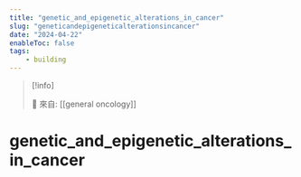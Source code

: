 ```yaml
---
title: "genetic_and_epigenetic_alterations_in_cancer"
slug: "geneticandepigeneticalterationsincancer"
date: "2024-04-22"
enableToc: false
tags:
    - building
---
```


> [!info]
>
> 🌱 來自: [[general oncology]]

# genetic_and_epigenetic_alterations_in_cancer


